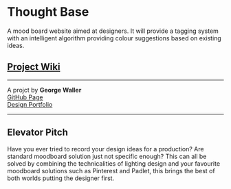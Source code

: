 # Thought Base
A mood board website aimed at designers. It will provide a tagging system with an intelligent algorithm providing colour suggestions based on existing ideas.

## [Project Wiki](https://github.com/George9Waller/SuggestiveMoodBoard/wiki "Project Wiki")

---
A projct by **George Waller**  
[GitHub Page](https://github.com/George9Waller "GitHub")   
[Design Portfolio](https://georgewaller.myportfolio.com "Design Portfolio")    

---

## Elevator Pitch
Have you ever tried to record your design ideas for a production? Are standard moodboard solution just not specific enough? This can all be solved by combining the technicalities of lighting design and your favourite moodboard solutions such as Pinterest and Padlet, this brings the best of both worlds putting the designer first.
